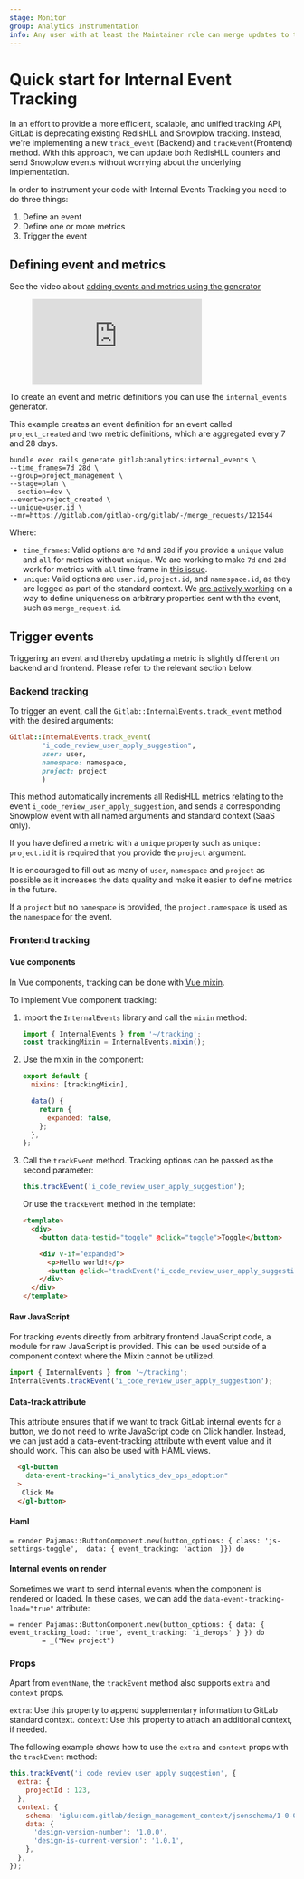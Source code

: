 ```yaml
---
stage: Monitor
group: Analytics Instrumentation
info: Any user with at least the Maintainer role can merge updates to this content. For details, see https://docs.gitlab.com/ee/development/development_processes.html#development-guidelines-review.
---
```


# Quick start for Internal Event Tracking

In an effort to provide a more efficient, scalable, and unified tracking API, GitLab is deprecating existing RedisHLL and Snowplow tracking. Instead, we're implementing a new `track_event` (Backend) and `trackEvent`(Frontend) method.
With this approach, we can update both RedisHLL counters and send Snowplow events without worrying about the underlying implementation.

In order to instrument your code with Internal Events Tracking you need to do three things:

1. Define an event
1. Define one or more metrics
1. Trigger the event

## Defining event and metrics

<div class="video-fallback">
  See the video about <a href="https://www.youtube.com/watch?v=QICKWznLyy0">adding events and metrics using the generator</a>
</div>
<figure class="video_container">
  <iframe src="https://www.youtube-nocookie.com/embed/QICKWznLyy0" frameborder="0" allowfullscreen="true"> </iframe>
</figure>

To create an event and metric definitions you can use the `internal_events` generator.

This example creates an event definition for an event called `project_created` and two metric definitions, which are aggregated every 7 and 28 days.

```shell
bundle exec rails generate gitlab:analytics:internal_events \
--time_frames=7d 28d \
--group=project_management \
--stage=plan \
--section=dev \
--event=project_created \
--unique=user.id \
--mr=https://gitlab.com/gitlab-org/gitlab/-/merge_requests/121544
```

Where:

- `time_frames`: Valid options are `7d` and `28d` if you provide a `unique` value and `all` for metrics without `unique`. We are working to make `7d` and `28d` work for metrics with `all` time frame in [this issue](https://gitlab.com/gitlab-org/gitlab/-/issues/411264).
- `unique`: Valid options are `user.id`, `project.id`, and `namespace.id`, as they are logged as part of the standard context. We [are actively working](https://gitlab.com/gitlab-org/gitlab/-/issues/411255) on a way to define uniqueness on arbitrary properties sent with the event, such as `merge_request.id`.

## Trigger events

Triggering an event and thereby updating a metric is slightly different on backend and frontend. Please refer to the relevant section below.

### Backend tracking

To trigger an event, call the `Gitlab::InternalEvents.track_event` method with the desired arguments:

```ruby
Gitlab::InternalEvents.track_event(
        "i_code_review_user_apply_suggestion",
        user: user,
        namespace: namespace,
        project: project
        )
```

This method automatically increments all RedisHLL metrics relating to the event `i_code_review_user_apply_suggestion`, and sends a corresponding Snowplow event with all named arguments and standard context (SaaS only).

If you have defined a metric with a `unique` property such as `unique: project.id` it is required that you provide the `project` argument.

It is encouraged to fill out as many of `user`, `namespace` and `project` as possible as it increases the data quality and make it easier to define metrics in the future.

If a `project` but no `namespace` is provided, the `project.namespace` is used as the `namespace` for the event.

### Frontend tracking

#### Vue components

In Vue components, tracking can be done with [Vue mixin](https://gitlab.com/gitlab-org/gitlab/-/blob/master/app/assets/javascripts/tracking/internal_events.js#L29).

To implement Vue component tracking:

1. Import the `InternalEvents` library and call the `mixin` method:

     ```javascript
     import { InternalEvents } from '~/tracking';
     const trackingMixin = InternalEvents.mixin();
    ```

1. Use the mixin in the component:

   ```javascript
   export default {
     mixins: [trackingMixin],

     data() {
       return {
         expanded: false,
       };
     },
   };
   ```

1. Call the `trackEvent` method. Tracking options can be passed as the second parameter:

   ```javascript
   this.trackEvent('i_code_review_user_apply_suggestion');
   ```

   Or use the `trackEvent` method in the template:

   ```html
   <template>
     <div>
       <button data-testid="toggle" @click="toggle">Toggle</button>

       <div v-if="expanded">
         <p>Hello world!</p>
         <button @click="trackEvent('i_code_review_user_apply_suggestion')">Track another event</button>
       </div>
     </div>
   </template>
   ```

#### Raw JavaScript

For tracking events directly from arbitrary frontend JavaScript code, a module for raw JavaScript is provided. This can be used outside of a component context where the Mixin cannot be utilized.

```javascript
import { InternalEvents } from '~/tracking';
InternalEvents.trackEvent('i_code_review_user_apply_suggestion');
```

#### Data-track attribute

This attribute ensures that if we want to track GitLab internal events for a button, we do not need to write JavaScript code on Click handler. Instead, we can just add a data-event-tracking attribute with event value and it should work. This can also be used with HAML views.

```html
  <gl-button
    data-event-tracking="i_analytics_dev_ops_adoption"
  >
   Click Me
  </gl-button>
```

#### Haml

```haml
= render Pajamas::ButtonComponent.new(button_options: { class: 'js-settings-toggle',  data: { event_tracking: 'action' }}) do
```

#### Internal events on render

Sometimes we want to send internal events when the component is rendered or loaded. In these cases, we can add the `data-event-tracking-load="true"` attribute:

```haml
= render Pajamas::ButtonComponent.new(button_options: { data: { event_tracking_load: 'true', event_tracking: 'i_devops' } }) do
        = _("New project")
```

### Props

Apart from `eventName`, the `trackEvent` method also supports `extra` and `context` props.

`extra`: Use this property to append supplementary information to GitLab standard context.
`context`: Use this property to attach an additional context, if needed.

The following example shows how to use the `extra` and `context` props with the `trackEvent` method:

```javascript
this.trackEvent('i_code_review_user_apply_suggestion', {
  extra: {
    projectId : 123,
  },
  context: {
    schema: 'iglu:com.gitlab/design_management_context/jsonschema/1-0-0',
    data: {
      'design-version-number': '1.0.0',
      'design-is-current-version': '1.0.1',
    },
  },
});
```
